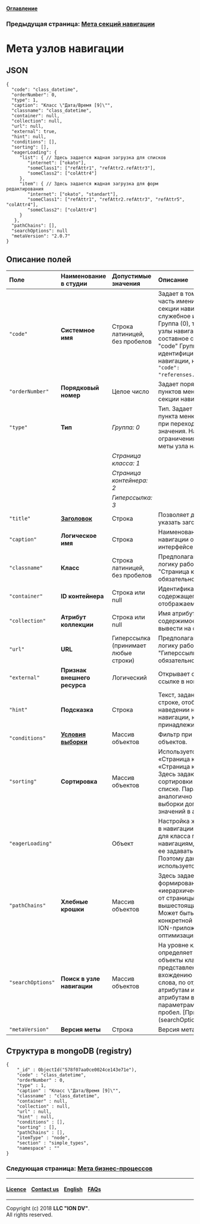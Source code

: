 #### [Оглавление](/docs/ru/index.md)

### Предыдущая страница: [Мета секций навигации](/docs/ru/2_system_description/metadata_structure/meta_navigation/navigation_section.md)

# Мета узлов навигации
## JSON
```
{
  "code": "class_datetime",
  "orderNumber": 0,
  "type": 1,
  "caption": "Класс \"Дата/Время [9]\"",
  "classname": "class_datetime",
  "container": null,
  "collection": null,
  "url": null,
  "external": true,
  "hint": null,
  "conditions": [],
  "sorting": [],
  "eagerLoading": {
     "list": { // Здесь задается жадная загрузка для списков
        "internet": ["okato"],
        "someClass1": ["refAttr1", "refAttr2.refAttr3"],
        "someClass2": ["colAttr4"]
     },
     "item": { // Здесь задается жадная загрузка для форм редактирования
        "internet": ["okato", "standart"],
        "someClass1": ["refAttr1", "refAttr2.refAttr3", "refAttr5", "colAttr4"],
        "someClass2": ["colAttr4"]
     }
   },
  "pathChains": [],
  "searchOptions": null
  "metaVersion": "2.0.7"
}
```
## Описание полей

| Поле            | Наименование в студии | Допустимые значения                  | Описание                                                                                                                                                                                                                                                                                 |
|:----------------|:----------------------|:-------------------------------------|:-----------------------------------------------------------------------------------------------------------------------------------------------------------------------------------------------------------------------------------------------------------------------------------------|
| `"code"`        | **Системное имя**     | Строка латиницей, без пробелов       | Задает в том числе первую часть имени файла меты секции навигации, служебное имя. Если Тип - Группа (0), то вложенные узлы навигации будут иметь составное системное имя = "code" Группы dot(.) часть идентифицирующая узел навигации, например: `"code": "referenses.reference_okato"`. |
| `"orderNumber"` | **Порядковый номер**  | Целое число                          | Задает порядок сортировки пунктов меню в пределах секции навигации                                                                                                                                                                                                                       |
| `"type"`        | **Тип**               | _Группа: 0_                          | Тип. Задает логику работы пункта меню, выводимые при переходе/активации значения. Накладывает ограничения на прочие поля меты узла навигации.                                                                                                                                            |
|                 |                       | _Страница класса: 1_                 |                                                                                                                                                                                                                                                                                          |
|                 |                       | _Страница контейнера: 2_             |                                                                                                                                                                                                                                                                                          |
|                 |                       | _Гиперссылка: 3_                     |                                                                                                                                                                                                                                                                                          |
| `"title"`       | [**Заголовок**](/docs/ru/2_system_description/metadata_structure/meta_navigation/title.md)         | Строка                               | Позволяет дополнительно указать заголовок страницы.                                                                                                                                                                                                         |
| `"caption"`     | **Логическое имя**    | Строка                               | Наименование узла навигации отображаемое в интерфейсе                                                                                                                                                                                                                                    |
| `"classname"`   | **Класс**             | Строка латиницей, без пробелов       | Предполагаю следующую логику работы: Когда "Тип" - "Страница класса (1)", поле обязательно к заполнению.                                                                                                                                                                                 |
| `"container"`   | **ID контейнера**     | Строка или null                      | Идентификатор объекта содержащего коллекцию отображаемую на странице                                                                                                                                                                                                                                                                           |
| `"collection"`  | **Атрибут коллекции** | Строка или null                      | Имя атрибута коллекции, содержимое которого надо вывести на странице                                                                                                                                                                                                                                                                           |
| `"url"`         | **URL**               | Гиперссылка (принимает любые строки) | Предполагаю следующую логику работы: Когда "Тип" - "Гиперссылка (3)", поле обязательно к заполнению.                                                                                                                                                                                     |
| `"external"`         | **Признак внешнего ресурса**               | Логический | Открывает страницу по ссылке в новом окне.                                                                                                                                                                                     |
| `"hint"`        | **Подсказка**         | Строка                               | Текст, заданный в этой строке, отображается при наведении на узел навигации, которому она принадлежит.                                                                                                                                                                                                                                                                                         |
| `"conditions"`  | [**Условия выборки**](/docs/ru/2_system_description/metadata_structure/meta_navigation/conditions.md)   | Массив объектов                      | Фильтр при открытии списка объектов.                                                                                                                                                                                                               |
| `"sorting"`     | **Сортировка**        | Массив объектов                      | Используется для узлов типа «Страница класса» и «Страница контейнера». Здесь задаются параметры сортировки объектов в списке. Параметры задаются аналогично настройкам выборки допустимых значений в атрибутах.                                                                                                                                                                                                                                                                                         |
| `"eagerLoading"`     |         | Объект                      | Настройка жадной загрузки в навигации. Если нужна ЖЗ для класса по всем навигациям, то правильнее ее задавать в деплое. Поэтому данный параметр используется редко.                                                                                                                                                                                                                                                                                          |
| `"pathChains"`  | **Хлебные крошки**    | Массив объектов                      | Здесь задается логика формирования «иерархической» навигации от страницы объекта к вышестоящим объектам. Может быть использовано конкретной реализацией ION-приложения для оптимизации навигации.                                                                                                                                                                                                                                                                           |
| `"searchOptions"`  | **Поиск в узле навигации**    | Массив объектов                      | На уровне класса определяет как искать объекты класса из представления списка: по вхождению слов или полные слова, по отдельным атрибутам или по указанным атрибутам в списке с параметрами поиска через пробел. [Пример] (searchOptions)                                                                                                                                                                                                                                                                         |
| `"metaVersion"` | **Версия меты**    | Строка                                                                                                                                                                                           | Версия метаданных                                               |

## Структура в mongoDB (registry)
```
{
    "_id" : ObjectId("578f07aa0ce0024ce143e71e"),
    "code" : "class_datetime",
    "orderNumber" : 0,
    "type" : 1,
    "caption" : "Класс \"Дата/Время [9]\"",
    "classname" : "class_datetime",
    "container" : null,
    "collection" : null,
    "url" : null,
    "hint" : null,
    "conditions" : [],
    "sorting" : [],
    "pathChains" : [],
    "itemType" : "node",
    "section" : "simple_types",
    "namespace" : ""
}
```

### Следующая страница: [Мета бизнес-процессов](/docs/ru/2_system_description/metadata_structure/meta_workflows/meta_workflows.md)

--------------------------------------------------------------------------  


 #### [Licence](/LICENCE.md) &ensp;  [Contact us](https://iondv.com) &ensp;  [English](/docs/en/2_system_description/metadata_structure/meta_navigation/navigation_nodes.md)   &ensp; [FAQs](/faqs.md)          



--------------------------------------------------------------------------  

Copyright (c) 2018 **LLC "ION DV"**.  
All rights reserved. 